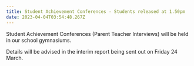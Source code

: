 ```yaml
---
title: Student Achievement Conferences - Students released at 1.50pm
date: 2023-04-04T03:54:48.267Z
---
```

Student Achievement Conferences 
(Parent Teacher Interviews) will be held in our school gymnasiums.  

Details will be advised in the interim report being sent out on Friday 24 March.
